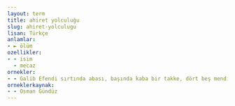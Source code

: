 ```yaml
---
layout: term
title: ahiret yolculuğu
slug: ahiret-yolculugu
lisan: Türkçe
anlamlar:
- ► ölüm
ozellikler:
- - isim
  - mecaz
ornekler:
- - Galib Efendi sırtında abası, başında kaba bir takke, dört beş mendil, eski ve yeni kutularının her ikisine enfiye doldurmuş, arkasına bir fanila daha giymiş olduğu hâlde, tam tekmil ahiret yolculuğu için hazırlıklarını tamamlamıştır.
orneklerkaynak:
- - Osman Gündüz
---
```

